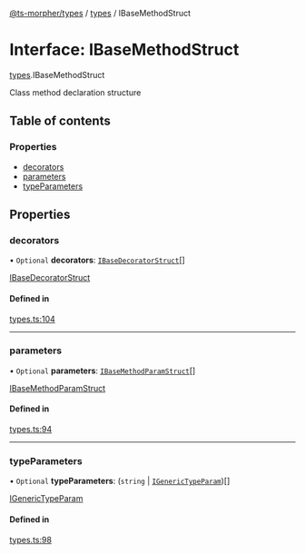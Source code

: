[@ts-morpher/types](../README.md) / [types](../modules/types.md) / IBaseMethodStruct

# Interface: IBaseMethodStruct

[types](../modules/types.md).IBaseMethodStruct

Class method declaration structure

## Table of contents

### Properties

- [decorators](types.IBaseMethodStruct.md#decorators)
- [parameters](types.IBaseMethodStruct.md#parameters)
- [typeParameters](types.IBaseMethodStruct.md#typeparameters)

## Properties

### decorators

• `Optional` **decorators**: [`IBaseDecoratorStruct`](types.IBaseDecoratorStruct.md)[]

[IBaseDecoratorStruct](types.IBaseDecoratorStruct.md)

#### Defined in

[types.ts:104](https://github.com/linbudu599/morpher/blob/e1b7ece/packages/types/src/types.ts#L104)

___

### parameters

• `Optional` **parameters**: [`IBaseMethodParamStruct`](types.IBaseMethodParamStruct.md)[]

[IBaseMethodParamStruct](types.IBaseMethodParamStruct.md)

#### Defined in

[types.ts:94](https://github.com/linbudu599/morpher/blob/e1b7ece/packages/types/src/types.ts#L94)

___

### typeParameters

• `Optional` **typeParameters**: (`string` \| [`IGenericTypeParam`](types.IGenericTypeParam.md))[]

[IGenericTypeParam](types.IGenericTypeParam.md)

#### Defined in

[types.ts:98](https://github.com/linbudu599/morpher/blob/e1b7ece/packages/types/src/types.ts#L98)
